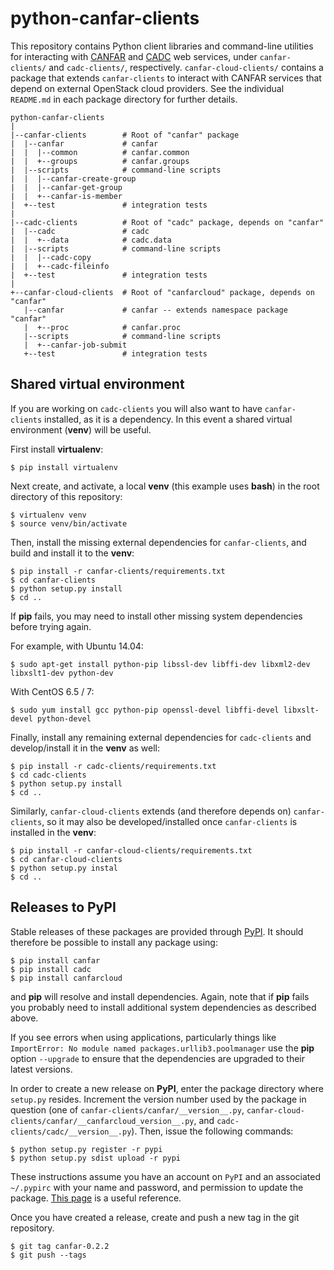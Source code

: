# python-canfar-clients
This repository contains Python client libraries and command-line utilities for interacting with [CANFAR](http://www.canfar.phys.uvic.ca/) and [CADC](http://www.cadc-ccda.hia-iha.nrc-cnrc.gc.ca/) web services, under `canfar-clients/` and `cadc-clients/`, respectively. `canfar-cloud-clients/` contains a package that extends `canfar-clients` to interact with CANFAR services that depend on external OpenStack cloud providers. See the individual `README.md` in each package directory for further details.

```
python-canfar-clients
|
|--canfar-clients        # Root of "canfar" package
|  |--canfar             # canfar
|  |  |--common          # canfar.common
|  |  +--groups          # canfar.groups
|  |--scripts            # command-line scripts
|  |  |--canfar-create-group
|  |  |--canfar-get-group
|  |  +--canfar-is-member
|  +--test               # integration tests
|
|--cadc-clients          # Root of "cadc" package, depends on "canfar"
|  |--cadc               # cadc
|  |  +--data            # cadc.data
|  |--scripts            # command-line scripts
|  |  |--cadc-copy
|  |  +--cadc-fileinfo
|  +--test               # integration tests
|
+--canfar-cloud-clients  # Root of "canfarcloud" package, depends on "canfar"
   |--canfar             # canfar -- extends namespace package "canfar"
   |  +--proc            # canfar.proc
   |--scripts            # command-line scripts
   |  +--canfar-job-submit
   +--test               # integration tests
```


## Shared virtual environment
If you are working on `cadc-clients` you will also want to have `canfar-clients` installed, as it is a dependency. In this event a shared virtual environment (**venv**) will be useful.

First install **virtualenv**:
```
$ pip install virtualenv
```

Next create, and activate, a local **venv** (this example uses **bash**) in the root directory of this repository:
```
$ virtualenv venv
$ source venv/bin/activate

```

Then, install the missing external dependencies for `canfar-clients`, and build
and install it to the **venv**:
```
$ pip install -r canfar-clients/requirements.txt
$ cd canfar-clients
$ python setup.py install
$ cd ..
```

If **pip** fails, you may need to install other missing system dependencies before trying again.

For example, with Ubuntu 14.04:
```
$ sudo apt-get install python-pip libssl-dev libffi-dev libxml2-dev libxslt1-dev python-dev
```

With CentOS 6.5 / 7:
```
$ sudo yum install gcc python-pip openssl-devel libffi-devel libxslt-devel python-devel
```

Finally, install any remaining external dependencies for `cadc-clients` and
develop/install it in the **venv** as well:
```
$ pip install -r cadc-clients/requirements.txt
$ cd cadc-clients
$ python setup.py install
$ cd ..
```

Similarly, `canfar-cloud-clients` extends (and therefore depends on) `canfar-clients`, so it may also be developed/installed once `canfar-clients` is installed in the **venv**:
```
$ pip install -r canfar-cloud-clients/requirements.txt
$ cd canfar-cloud-clients
$ python setup.py instal
$ cd ..
```

## Releases to PyPI
Stable releases of these packages are provided through [PyPI](https://pypi.python.org/pypi). It should therefore be possible to install any package using:
```
$ pip install canfar
$ pip install cadc
$ pip install canfarcloud
```
and **pip** will resolve and install dependencies. Again, note that if **pip** fails you probably need to install additional system dependencies as described above.

If you see errors when using applications, particularly things like `ImportError: No module named packages.urllib3.poolmanager` use the **pip** option `--upgrade` to ensure that the dependencies are upgraded to their latest versions.

In order to create a new release on **PyPI**, enter the package directory where `setup.py` resides. Increment the version number used by the package in question (one of `canfar-clients/canfar/__version__.py`, `canfar-cloud-clients/canfar/__canfarcloud_version__.py`, and `cadc-clients/cadc/__version__.py`). Then, issue the following commands:
```
$ python setup.py register -r pypi
$ python setup.py sdist upload -r pypi
```

These instructions assume you have an account on `PyPI` and an associated `~/.pypirc` with your name and password, and permission to update the package. [This page](http://peterdowns.com/posts/first-time-with-pypi.html) is a useful reference.

Once you have created a release, create and push a new tag in the git repository.
```
$ git tag canfar-0.2.2
$ git push --tags
```
